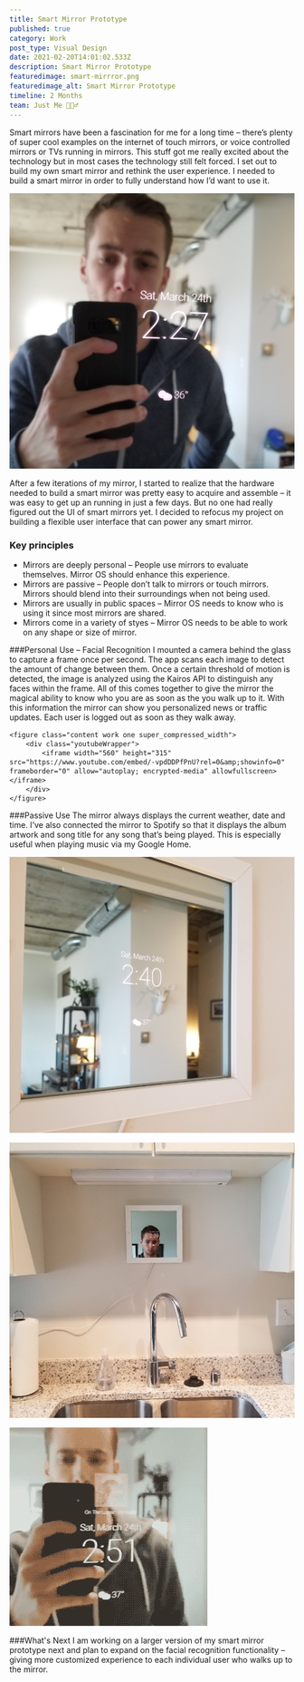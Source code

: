 ```yaml
---
title: Smart Mirror Prototype
published: true
category: Work
post_type: Visual Design
date: 2021-02-20T14:01:02.533Z
description: Smart Mirror Prototype
featuredimage: smart-mirrror.png
featuredimage_alt: Smart Mirror Prototype
timeline: 2 Months
team: Just Me 💁🏻‍♂️
---
```

Smart mirrors have been a fascination for me for a long time – there’s plenty of super cool examples on the internet of touch mirrors, or voice controlled mirrors or TVs running in mirrors. This stuff got me really excited about the technology but in most cases the technology still felt forced. I set out to build my own smart mirror and rethink the user experience. I needed to build a smart mirror in order to fully understand how I’d want to use it.

![Smart Mirror](image1.jpg "Smart Mirror")

After a few iterations of my mirror, I started to realize that the hardware needed to build a smart mirror was pretty easy to acquire and assemble – it was easy to get up an running in just a few days. But no one had really figured out the UI of smart mirrors yet. I decided to refocus my project on building a flexible user interface that can power any smart mirror.

### Key principles

* Mirrors are deeply personal – People use mirrors to evaluate themselves. Mirror OS should enhance this experience.
* Mirrors are passive – People don’t talk to mirrors or touch mirrors. Mirrors should blend into their surroundings when not being used.
* Mirrors are usually in public spaces – Mirror OS needs to know who is using it since most mirrors are shared.
* Mirrors come in a variety of styes –  Mirror OS needs to be able to work on any shape or size of mirror.

\###Personal Use – Facial Recognition
I mounted a camera behind the glass to capture a frame once per second. The app scans each image to detect the amount of change between them. Once a certain threshold of motion is detected, the image is analyzed using the Kairos API to distinguish any faces within the frame. All of this comes together to give the mirror the magical ability to know who you are as soon as the you walk up to it. With this information the mirror can show you personalized news or traffic updates. Each user is logged out as soon as they walk away.

```
<figure class="content work one super_compressed_width">
    <div class="youtubeWrapper">
        <iframe width="560" height="315" src="https://www.youtube.com/embed/-vpdDDPfPnU?rel=0&amp;showinfo=0" frameborder="0" allow="autoplay; encrypted-media" allowfullscreen></iframe>
    </div>
</figure>
```

\###Passive Use
The mirror always displays the current weather, date and time. I’ve also connected the mirror to Spotify so that it displays the album artwork and song title for any song that’s being played. This is especially useful when playing music via my Google Home.

![Smart Mirror](image2.jpg "Smart Mirror")

![Smart Mirror in Kitchen](image4.jpg "Smart Mirror in Kitchen")

![Smart Mirror Animated](image5.gif "Smart Mirror Animated")

\###What's Next
I am working on a larger version of my smart mirror prototype next and plan to expand on the facial recognition functionality – giving more customized experience to each individual user who walks up to the mirror.